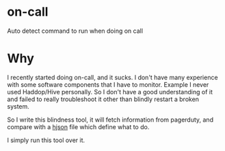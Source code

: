 # on-call
Auto detect command to run when doing on call

# Why

I recently started doing on-call, and it sucks. I don't have many
experience with some software components that I have to monitor. Example
I never used Haddop/Hive personally. So I don't have a good
understanding of it and failed to really troubleshoot it other than
blindly restart a broken system.

So I write this blindness tool, it will fetch information from
pagerduty, and compare with a [hjson](hjson.org) file which define what
to do.

I simply run this tool over it.

